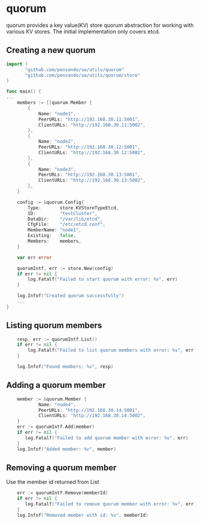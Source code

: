# quorum

quorum provides a key value(KV) store quorum abstraction for working with various KV stores. The initial implementation only covers etcd.

## Creating a new quorum
```go
import (
       "github.com/pensando/sw/utils/quorum"
       "github.com/pensando/sw/utils/quorum/store"
)

func main() {
...
	members := []quorum.Member {
		{
			Name: "node1",
			PeerURLs: "http://192.168.30.11:5001",
			ClientURLs: "http://192.168.30.11:5002",
		},
		{
			Name: "node2",
			PeerURLs: "http://192.168.30.12:5001",
			ClientURLs: "http://192.168.30.12:5002",
		},
		{
			Name: "node3",
			PeerURLs: "http://192.168.30.13:5001",
			ClientURLs: "http://192.168.30.13:5002",
		},
	}

	config := &quorum.Config{
		Type:       store.KVStoreTypeEtcd,
		ID:         "testCluster",
		DataDir:    "/var/lib/etcd",
		CfgFile:    "/etc/etcd.conf",
		MemberName: "node1",
		Existing:   false,
		Members:    members,
	}

	var err error

	quorumIntf, err := store.New(config)
	if err != nil {
		log.Fatalf("Failed to start quorum with error: %v", err)
	}

	log.Infof("Created quorum successfully")
	...
}
```

## Listing quorum members
```go
	resp, err := quorumIntf.List()
	if err != nil {
		log.Fatalf("Failed to list quorum members with error: %v", err)
	}

	log.Infof("Found members: %v", resp)
```

## Adding a quorum member
```go
	member := &quorum.Member {
			Name: "node4",
			PeerURLs: "http://192.168.30.14:5001",
			ClientURLs: "http://192.168.30.14:5002",
	}
	err := quorumIntf.Add(member)
	if err != nil {
	   log.Fatalf("Failed to add quorum member with error: %v", err)	
	}
	log.Infof("Added member: %v", member)
```

## Removing a quorum member
Use the member id returned from List
```go
	err := quorumIntf.Remove(memberId)
	if err != nil {
	   log.Fatalf("Failed to remove quorum member with error: %v", err)	
	}
	log.Infof("Removed member with id: %v", memberId)
```
